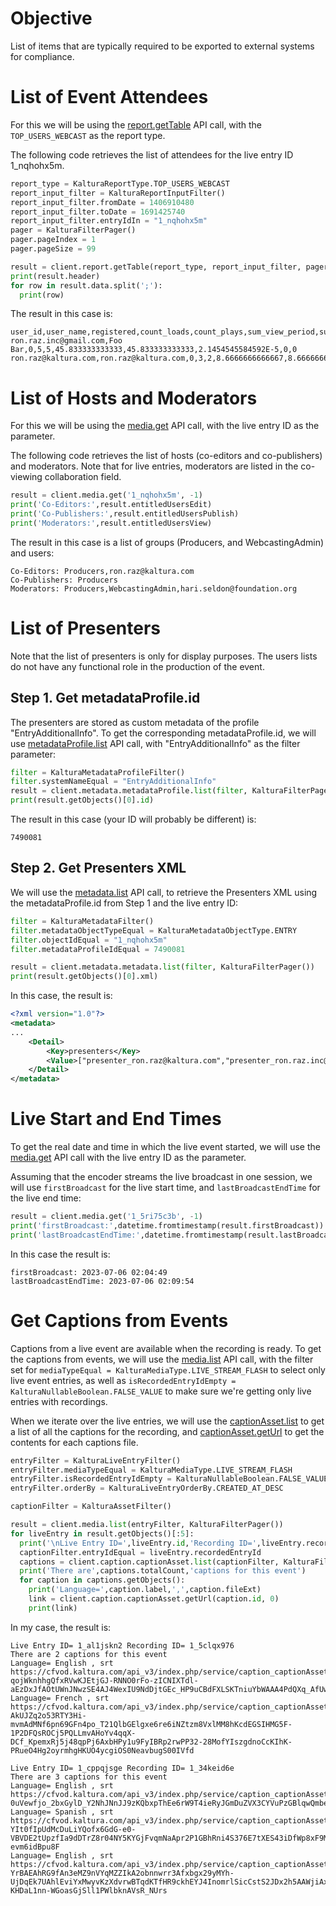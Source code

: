 # Objective

List of items that are typically required to be exported to external systems for compliance.

# List of Event Attendees

For this we will be using the [report.getTable](https://developer.kaltura.com/api-docs/service/report/action/getTable) API call, with the `TOP_USERS_WEBCAST` as the report type.

The following code retrieves the list of attendees for the live entry ID 1_nqhohx5m.

```python
report_type = KalturaReportType.TOP_USERS_WEBCAST
report_input_filter = KalturaReportInputFilter()
report_input_filter.fromDate = 1406910480
report_input_filter.toDate = 1691425740
report_input_filter.entryIdIn = "1_nqhohx5m"
pager = KalturaFilterPager()
pager.pageIndex = 1
pager.pageSize = 99

result = client.report.getTable(report_type, report_input_filter, pager, "", "", KalturaReportResponseOptions())
print(result.header)
for row in result.data.split(';'):
  print(row)
```

The result in this case is:

```
user_id,user_name,registered,count_loads,count_plays,sum_view_period,sum_live_view_period,avg_live_buffer_time,total_completion_rate,live_engaged_users_play_time_ratio
ron.raz.inc@gmail.com,Foo Bar,0,5,5,45.833333333333,45.833333333333,2.1454545584592E-5,0,0
ron.raz@kaltura.com,ron.raz@kaltura.com,0,3,2,8.6666666666667,8.6666666666667,0,0,0.019230769230769
```

# List of Hosts and Moderators

For this we will be using the [media.get](https://developer.kaltura.com/api-docs/service/media/action/get) API call, with the live entry ID as the parameter.

The following code retrieves the list of hosts (co-editors and co-publishers) and moderators.
Note that for live entries, moderators are listed in the co-viewing collaboration field.

```python
result = client.media.get('1_nqhohx5m', -1)
print('Co-Editors:',result.entitledUsersEdit)
print('Co-Publishers:',result.entitledUsersPublish)
print('Moderators:',result.entitledUsersView)
```

The result in this case is a list of groups (Producers, and WebcastingAdmin) and users:

```
Co-Editors: Producers,ron.raz@kaltura.com
Co-Publishers: Producers
Moderators: Producers,WebcastingAdmin,hari.seldon@foundation.org
```

# List of Presenters

Note that the list of presenters is only for display purposes.
The users lists do not have any functional role in the production of the event.

## Step 1. Get metadataProfile.id

The presenters are stored as custom metadata of the profile "EntryAdditionalInfo".
To get the corresponding metadataProfile.id, we will use [metadataProfile.list](https://developer.kaltura.com/api-docs/service/metadataProfile/action/list) API call, with "EntryAdditionalInfo" as the filter parameter:

```python
filter = KalturaMetadataProfileFilter()
filter.systemNameEqual = "EntryAdditionalInfo"
result = client.metadata.metadataProfile.list(filter, KalturaFilterPager())
print(result.getObjects()[0].id)
```

The result in this case (your ID will probably be different) is:

```
7490081
```

## Step 2. Get Presenters XML

We will use the [metadata.list](https://developer.kaltura.com/api-docs/service/metadata/action/list) API call, to retrieve the Presenters XML using the metadataProfile.id from Step 1 and the live entry ID:

```python
filter = KalturaMetadataFilter()
filter.metadataObjectTypeEqual = KalturaMetadataObjectType.ENTRY
filter.objectIdEqual = "1_nqhohx5m"
filter.metadataProfileIdEqual = 7490081

result = client.metadata.metadata.list(filter, KalturaFilterPager())
print(result.getObjects()[0].xml)
```

In this case, the result is:

```xml
<?xml version="1.0"?>
<metadata>
...
	<Detail>
		<Key>presenters</Key>
		<Value>["presenter_ron.raz@kaltura.com","presenter_ron.raz.inc@gmail.com"]</Value>
	</Detail>
</metadata>
```

# Live Start and End Times

To get the real date and time in which the live event started, we will use the [media.get](https://developer.kaltura.com/api-docs/service/media/action/get) API call with the live entry ID as the parameter.

Assuming that the encoder streams the live broadcast in one session, we will use `firstBroadcast` for the live start time, and `lastBroadcastEndTime` for the live end time:

```python
result = client.media.get('1_5ri75c3b', -1)
print('firstBroadcast:',datetime.fromtimestamp(result.firstBroadcast))
print('lastBroadcastEndTime:',datetime.fromtimestamp(result.lastBroadcastEndTime))
```

In this case the result is:

```
firstBroadcast: 2023-07-06 02:04:49
lastBroadcastEndTime: 2023-07-06 02:09:54
```

# Get Captions from Events

Captions from a live event are available when the recording is ready. To get the captions from events, we will use the [media.list](https://developer.kaltura.com/api-docs/service/media/action/list) API call, with the filter set for `mediaTypeEqual = KalturaMediaType.LIVE_STREAM_FLASH` to select only live event entries, as well as `isRecordedEntryIdEmpty = KalturaNullableBoolean.FALSE_VALUE` to make sure we're getting only live entries with recordings.

When we iterate over the live entries, we will use the [captionAsset.list](https://developer.kaltura.com/api-docs/service/captionAsset/action/list) to get a list of all the captions for the recording, and [captionAsset.getUrl](https://developer.kaltura.com/api-docs/service/captionAsset/action/getUrl) to get the contents for each captions file.

```python
entryFilter = KalturaLiveEntryFilter()
entryFilter.mediaTypeEqual = KalturaMediaType.LIVE_STREAM_FLASH
entryFilter.isRecordedEntryIdEmpty = KalturaNullableBoolean.FALSE_VALUE
entryFilter.orderBy = KalturaLiveEntryOrderBy.CREATED_AT_DESC

captionFilter = KalturaAssetFilter()

result = client.media.list(entryFilter, KalturaFilterPager())
for liveEntry in result.getObjects()[:5]:
  print('\nLive Entry ID=',liveEntry.id,'Recording ID=',liveEntry.recordedEntryId)
  captionFilter.entryIdEqual = liveEntry.recordedEntryId
  captions = client.caption.captionAsset.list(captionFilter, KalturaFilterPager())
  print('There are',captions.totalCount,'captions for this event')
  for caption in captions.getObjects():
    print('Language=',caption.label,',',caption.fileExt)
    link = client.caption.captionAsset.getUrl(caption.id, 0)
    print(link)
```

In my case, the result is:

```
Live Entry ID= 1_al1jskn2 Recording ID= 1_5clqx976
There are 2 captions for this event
Language= English , srt
https://cfvod.kaltura.com/api_v3/index.php/service/caption_captionAsset/action/serve/captionAssetId/1_634tgh60/v/11/ks/djJ8NTI1MDc5Mnw8Pb0MNu6h4TKxbMV4QSsgYfVun0_OUolWQz_e9x3Zr5fWNL9wPlWmGrmqI8qpb8SvmRfzz-qojWknhhgQfxRVwKJEtjGJ-RNNO0rFo-zICNIXTdl-aEzDxJfAOtUWnJNwzSE4AJ4WexIU9NdDjtGEc_HP9uCBdFXLSKTniuYbWAAA4PdQXq_AfUwscOluECixqflrtpuBhyDGc_TbH5T3
Language= French , srt
https://cfvod.kaltura.com/api_v3/index.php/service/caption_captionAsset/action/serve/captionAssetId/1_hexraxk5/v/11/ks/djJ8NTI1MDc5Mnx-AkUJZq2o53RTY3Hi-mvmAdMNf6pn69GFn4po_T21QlbGElgxe6re6iNZtzm8VxlMM8hKcdEGSIHMG5F-1P2DFQsROCj5PQLLmvAHoYv4qqX-DCf_KpemxRj5j48qpPj6AxbHPy1u9FyIBRp2rwPP32-28MofYIszgdnoCcKIhK-PRueO4Hg2oyrmhgHKUO4ycgiOS0NeavbugS00IVfd

Live Entry ID= 1_cppqjsge Recording ID= 1_34keid6e
There are 3 captions for this event
Language= English , srt
https://cfvod.kaltura.com/api_v3/index.php/service/caption_captionAsset/action/serve/captionAssetId/1_jez7vpvj/v/11/ks/djJ8NTI1MDc5MnwMbKb6M7dtPYrE4uYu90eISnA4HXm9JXiUfHzer9X67Bz3ptdUmUf4aY6og-0uVewfjo_2bxGylD_Y2NhJNnJJ9zKQbxpThEe6rW9T4ieRyJGmDuZVX3CYVuPzGBlqwQmbet69pYkaZe2GPDXQshUlG_9iiZ86g44BUj_aDCgzplQ8reTUhxPvd9o1tUZe5LbitU99OqdrAHKG_LmkGNYB
Language= Spanish , srt
https://cfvod.kaltura.com/api_v3/index.php/service/caption_captionAsset/action/serve/captionAssetId/1_yzypf36x/v/11/ks/djJ8NTI1MDc5Mnw8oP-YIt0fIpUdMcDuLiYQofx6GdG-e0-VBVDE2tUpzfIa9dDTrZ8r04NY5KYGjFvqmNaApr2P1GBhRni4S376E7tXES43iDfWp8xF9MgNpKU2kGGjUrSWzLa8t8MwjhVIJ0pT8nd7Zk5Ta4fNRGubhGx0Mkxqgk07VlxWVxSOdWDCrZgVOF7i0OCqEV9cN8Nb0wkz3M7n-evm6idBpu8F
Language= English , srt
https://cfvod.kaltura.com/api_v3/index.php/service/caption_captionAsset/action/serve/captionAssetId/1_yi20fvtw/ks/djJ8NTI1MDc5MnxRMliNG3Bio9mHLBZt4-YrBAEAhRG9fAn3eMZ9nVYqMZZIkA2obnnwrr3Afxbgx29yMYh-UjDqEk7UAhlEviYxMwyvKzXdvrwBTqdKTfHR9ckhEYJ4InomrlSicCstS2JDx2h5AAWjiAxXQvHUGD5sSaxIaNXKbhtw8J47B2Puc1Y6nY9R-KHDaL1nn-WGoasGjSll1PWlbknAVsR_NUrs
```
